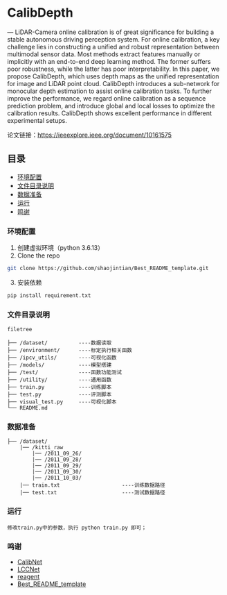 

# CalibDepth

— LiDAR-Camera online calibration is of great significance for building a stable autonomous driving perception
system. For online calibration, a key challenge lies in constructing a unified and robust representation between multimodal sensor data. Most methods extract features manually
or implicitly with an end-to-end deep learning method. The
former suffers poor robustness, while the latter has poor
interpretability. In this paper, we propose CalibDepth, which
uses depth maps as the unified representation for image and
LiDAR point cloud. CalibDepth introduces a sub-network for
monocular depth estimation to assist online calibration tasks. To
further improve the performance, we regard online calibration
as a sequence prediction problem, and introduce global and
local losses to optimize the calibration results. CalibDepth shows
excellent performance in different experimental setups.

<!-- PROJECT SHIELDS -->

<!-- 
[![Forks][forks-shield]][forks-url]
[![Stargazers][stars-shield]][stars-url]
[![Issues][issues-shield]][issues-url]
[![MIT License][license-shield]][license-url]
[![LinkedIn][linkedin-shield]][linkedin-url] -->

<!-- PROJECT LOGO -->
<!-- <br />

<p align="center">
  <a href="https://github.com/shaojintian/Best_README_template/">
    <img src="images/Graphic abstract.jpg" alt="Logo" width="80" height="80">
  </a>

  <h3 align="center">"完美的"README模板</h3>
  <p align="center">
    一个"完美的"README模板去快速开始你的项目！
    <br />
    <a href="https://github.com/shaojintian/Best_README_template"><strong>探索本项目的文档 »</strong></a>
    <br />
    <br />
    <a href="https://github.com/shaojintian/Best_README_template">查看Demo</a>
    ·
    <a href="https://github.com/shaojintian/Best_README_template/issues">报告Bug</a>
    ·
    <a href="https://github.com/shaojintian/Best_README_template/issues">提出新特性</a>
  </p>

</p> -->


 论文链接：https://ieeexplore.ieee.org/document/10161575
 
## 目录

- [环境配置](#环境配置)
- [文件目录说明](#文件目录说明)
- [数据准备](#数据准备)
- [运行](#运行)
- [鸣谢](#鸣谢)

### 环境配置


1. 创建虚拟环境（python 3.6.13）
2. Clone the repo
```sh
git clone https://github.com/shaojintian/Best_README_template.git
```
3. 安装依赖
```sh
pip install requirement.txt
```

### 文件目录说明

```
filetree 

├── /dataset/          ----数据读取
├── /environment/      ----标定执行相关函数
├── /ipcv_utils/       ----可视化函数
├── /models/           ----模型搭建
├── /test/             ----函数功能测试
├── /utility/          ----通用函数
├── train.py           ----训练脚本
├── test.py            ----评测脚本
├── visual_test.py     ----可视化脚本
└── README.md
```

### 数据准备

```
├── /dataset/
    |── /kitti_raw
        |── /2011_09_26/
        |── /2011_09_28/
        |── /2011_09_29/
        |── /2011_09_30/
        |── /2011_10_03/
    |── train.txt                    ----训练数据路径
    |── test.txt                     ----测试数据路径

```

### 运行
    修改train.py中的参数，执行 python train.py 即可；


### 鸣谢


- [CalibNet](https://github.com/epiception/CalibNet/tree/main)
- [LCCNet](https://github.com/IIPCVLAB/LCCNet)
- [reagent](https://github.com/dornik/reagent)
- [Best_README_template](https://github.com/shaojintian/Best_README_template)


<!-- links -->
[your-project-path]:https://github.com/Brickzhuantou/CalibDepth
